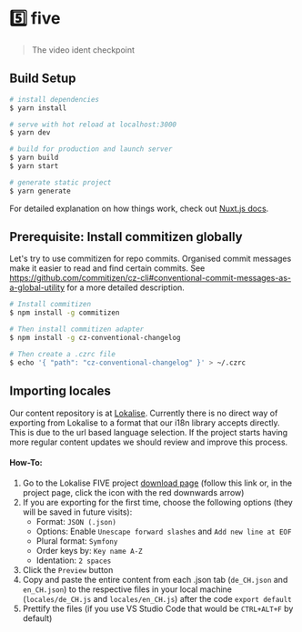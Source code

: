 # 5️⃣ five

> The video ident checkpoint

## Build Setup

```bash
# install dependencies
$ yarn install

# serve with hot reload at localhost:3000
$ yarn dev

# build for production and launch server
$ yarn build
$ yarn start

# generate static project
$ yarn generate
```

For detailed explanation on how things work, check out [Nuxt.js docs](https://nuxtjs.org).

## Prerequisite: Install commitizen globally

Let's try to use commitizen for repo commits. Organised commit messages make it
easier to read and find certain commits. See https://github.com/commitizen/cz-cli#conventional-commit-messages-as-a-global-utility for a more detailed
description.

```bash
# Install commitizen
$ npm install -g commitizen

# Then install commitizen adapter
$ npm install -g cz-conventional-changelog

# Then create a .czrc file
$ echo '{ "path": "cz-conventional-changelog" }' > ~/.czrc
```

## Importing locales

Our content repository is at [Lokalise](https://app.lokalise.com/project/581943505e9ff6d7ede045.97679425/?view=multi). Currently there is no direct way of exporting from Lokalise to a format that our i18n library accepts directly. This is due to the url based language selection. If the project starts having more regular content updates we should review and improve this process.

#### How-To:
1. Go to the Lokalise FIVE project [download page](https://app.lokalise.com/download/581943505e9ff6d7ede045.97679425/) (follow this link or, in the project page, click the icon with the red downwards arrow)
1. If you are exporting for the first time, choose the following options (they will be saved in future visits):
   - Format: `JSON (.json)`
   - Options: Enable `Unescape forward slashes` and `Add new line at EOF`
   - Plural format: `Symfony`
   - Order keys by: `Key name A-Z`
   - Identation: `2 spaces`
1. Click the `Preview` button
1. Copy and paste the entire content from each .json tab (`de_CH.json` and `en_CH.json`) to the respective files in your local machine (`locales/de_CH.js` and `locales/en_CH.js`) after the code `export default`
1. Prettify the files (if you use VS Studio Code that would be `CTRL+ALT+F` by default)
